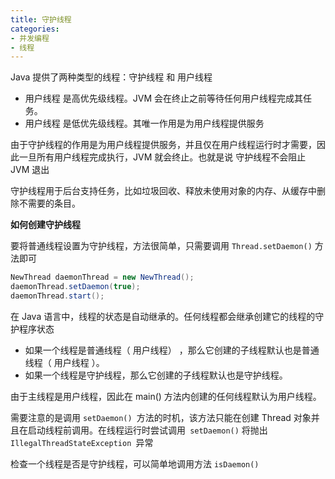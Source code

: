 ```yaml
---
title: 守护线程
categories: 
- 并发编程
- 线程
---
```


Java 提供了两种类型的线程：守护线程 和 用户线程

- 用户线程 是高优先级线程。JVM 会在终止之前等待任何用户线程完成其任务。
- 用户线程 是低优先级线程。其唯一作用是为用户线程提供服务

由于守护线程的作用是为用户线程提供服务，并且仅在用户线程运行时才需要，因此一旦所有用户线程完成执行，JVM 就会终止。也就是说 守护线程不会阻止 JVM 退出

守护线程用于后台支持任务，比如垃圾回收、释放未使用对象的内存、从缓存中删除不需要的条目。

**如何创建守护线程**

要将普通线程设置为守护线程，方法很简单，只需要调用 `Thread.setDaemon()` 方法即可

```java
NewThread daemonThread = new NewThread();
daemonThread.setDaemon(true);
daemonThread.start();
```

在 Java 语言中，线程的状态是自动继承的。任何线程都会继承创建它的线程的守护程序状态

- 如果一个线程是普通线程（ 用户线程） ，那么它创建的子线程默认也是普通线程（ 用户线程 ）。
- 如果一个线程是守护线程，那么它创建的子线程默认也是守护线程。

由于主线程是用户线程，因此在 main() 方法内创建的任何线程默认为用户线程。

需要注意的是调用 `setDaemon() `方法的时机，该方法只能在创建 Thread 对象并且在启动线程前调用。在线程运行时尝试调用` setDaemon()` 将抛出 `IllegalThreadStateException `异常

检查一个线程是否是守护线程，可以简单地调用方法 `isDaemon()`